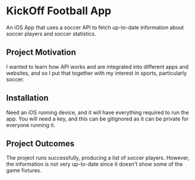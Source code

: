 # KickOff Football App
An iOS App that uses a soccer API to fetch up-to-date information about soccer players and soccer statistics.

## Project Motivation
I wanted to learn how API works and are integrated into different apps and websites, and so I put that together with my interest in sports, particularly soccer.

## Installation
Need an iOS running device, and it will have everything required to run the app. 
You will need a key, and this can be gitignored as it can be private for everyone running it.

## Project Outcomes
The project runs successfully, producing a list of soccer players. However, the information is not very up-to-date since it doesn't show some of the game fixtures.

